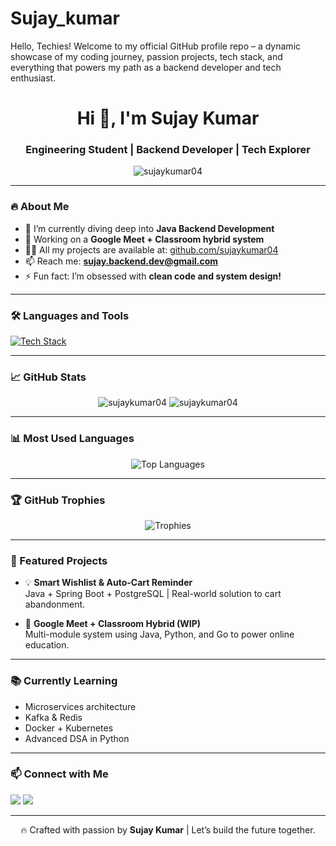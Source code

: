 # Sujay_kumar
Hello, Techies!  Welcome to my official GitHub profile repo – a dynamic showcase of my coding journey, passion projects, tech stack, and everything that powers my path as a backend developer and tech enthusiast.
<h1 align="center">Hi 👋, I'm Sujay Kumar</h1>
<h3 align="center">Engineering Student | Backend Developer | Tech Explorer</h3>

<p align="center">
  <img src="https://komarev.com/ghpvc/?username=sujaykumar04&label=Profile%20views&color=0e75b6&style=flat" alt="sujaykumar04" />
</p>

---

### 🔥 About Me
- 🌱 I’m currently diving deep into **Java Backend Development**  
- 🚀 Working on a **Google Meet + Classroom hybrid system**  
- 👨‍💻 All my projects are available at: [github.com/sujaykumar04](https://github.com/sujaykumar04)  
- 📫 Reach me: **sujay.backend.dev@gmail.com**  
- ⚡ Fun fact: I’m obsessed with **clean code and system design!**

---

### 🛠️ Languages and Tools

<p align="left">
  <a href="#"><img src="https://skillicons.dev/icons?i=java,spring,python,git,postgres,mysql,docker,postman" alt="Tech Stack" /></a>
</p>

---

### 📈 GitHub Stats

<p align="center">
  <img src="https://github-readme-stats.vercel.app/api?username=sujaykumar04&show_icons=true&locale=en&theme=tokyonight" alt="sujaykumar04" />
  <img src="https://github-readme-streak-stats.herokuapp.com/?user=sujaykumar04&theme=tokyonight" alt="sujaykumar04" />
</p>

---

### 📊 Most Used Languages

<p align="center">
  <img src="https://github-readme-stats.vercel.app/api/top-langs?username=sujaykumar04&show_icons=true&locale=en&layout=compact&theme=tokyonight" alt="Top Languages" />
</p>

---

### 🏆 GitHub Trophies

<p align="center">
  <img src="https://github-profile-trophy.vercel.app/?username=sujaykumar04&theme=darkhub&row=1&column=7" alt="Trophies" />
</p>

---

### 📂 Featured Projects

- 💡 **Smart Wishlist & Auto-Cart Reminder**  
  Java + Spring Boot + PostgreSQL | Real-world solution to cart abandonment.

- 🎥 **Google Meet + Classroom Hybrid (WIP)**  
  Multi-module system using Java, Python, and Go to power online education.

---

### 📚 Currently Learning

- Microservices architecture  
- Kafka & Redis  
- Docker + Kubernetes  
- Advanced DSA in Python

---

### 📫 Connect with Me

<p align="left">
  <a href="mailto:sujikumar3000@gmail.com"><img src="https://img.shields.io/badge/Gmail-D14836?style=for-the-badge&logo=gmail&logoColor=white"></a>
  <a href="https://www.linkedin.com/in/sujay-kumar-236919297/"><img src="https://img.shields.io/badge/LinkedIn-0077B5?style=for-the-badge&logo=linkedin&logoColor=white"></a>
</p>

---

<p align="center">
  🔥 Crafted with passion by <strong>Sujay Kumar</strong> | Let’s build the future together.
</p>
